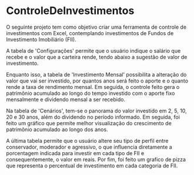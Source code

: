 # ControleDeInvestimentos

O seguinte projeto tem como objetivo criar uma ferramenta de controle de investimentos com Excel, contemplando investimentos de Fundos de Investimento Imobiliário (FII).

A tabela de 'Configurações' permite que o usuário indique o salário que recebe e o valor que a carteira rende, tendo abaixo a sugestão de valor de investimento.

Enquanto isso, a tabela de 'Investimento Mensal' possibilita a alteração do valor que vai ser investido, por quantos anos será feito o aporte e o quanto rende a taxa de rendimento mensal. Em seguida, o controle feito gera o patrimônio acumulado ao longo do tempo investido com o aporte fixo mensalmente e dividendo mensal a ser recebido.

Na tabela de 'Cenários', tem-se o panorama do valor investido em 2, 5, 10, 20 e 30 anos, além do dividendo no período informado. Em seguida, foi feito um gráfico que permite melhor visualização do crescimento de patrimônio acumulado ao longo dos anos.

A última tabela permite que o usuário altere seu tipo de perfil entre conservador, moderador e agressivo, o que influencia diretamente a porcentagem indicada para investir em cada tipo de FII e consequentemente, o valor em reais. Por fim, foi feito um grafico de pizza que representa o percentual de investimento em cada categoria de FII.


